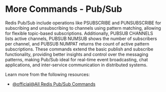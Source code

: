 # More Commands - Pub/Sub

Redis Pub/Sub include operations like PSUBSCRIBE and PUNSUBSCRIBE for subscribing and unsubscribing to channels using pattern matching, allowing for flexible topic-based subscriptions. Additionally, PUBSUB CHANNELS lists active channels, PUBSUB NUMSUB shows the number of subscribers per channel, and PUBSUB NUMPAT returns the count of active pattern subscriptions. These commands extend the basic publish and subscribe functionality, providing better insights and control over the messaging patterns, making Pub/Sub ideal for real-time event broadcasting, chat applications, and inter-service communication in distributed systems.

Learn more from the following resources:

- [@official@All Redis Pub/Sub Commands](https://redis.io/docs/latest/commands/?group=pubsub)